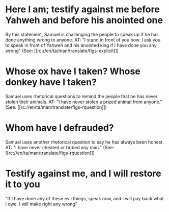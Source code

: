 # Here I am; testify against me before Yahweh and before his anointed one

By this statement, Samuel is challenging the people to speak up if he has done anything wrong to anyone. AT: "I stand in front of you now. I ask you to speak in front of Yahweh and his anointed king if I have done you any wrong" (See: [[rc://en/ta/man/translate/figs-explicit]])

# Whose ox have I taken? Whose donkey have I taken?

Samuel uses rhetorical questions to remind the people that he has never stolen their animals. AT: "I have never stolen a prized animal from anyone." (See: [[rc://en/ta/man/translate/figs-rquestion]])

# Whom have I defrauded?

Samuel uses another rhetorical question to say he has always been honest. AT: "I have never cheated or bribed any man." (See: [[rc://en/ta/man/translate/figs-rquestion]])

# Testify against me, and I will restore it to you

"If I have done any of these evil things, speak now, and I will pay back what I owe. I will make right any wrong"